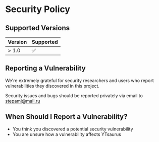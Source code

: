 # Security Policy

## Supported Versions

| Version | Supported          |
| ------- | ------------------ |
| > 1.0   | :white_check_mark: |

## Reporting a Vulnerability

We're extremely grateful for security researchers and users who report vulnerabilities they discovered in this project.

Security issues and bugs should be reported privately via email to stepami@mail.ru

## When Should I Report a Vulnerability?

- You think you discovered a potential security vulnerability
- You are unsure how a vulnerability affects YTsaurus
